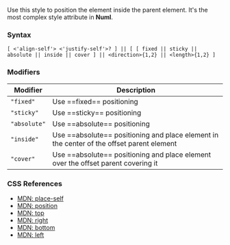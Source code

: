Use this style to position the element inside the parent element. It's the most complex style attribute in **Numl**.

### Syntax

```
[ <'align-self'> <'justify-self'>? ] || [ [ fixed || sticky || absolute || inside || cover ] || <direction>{1,2} || <length>{1,2} ]
```

### Modifiers

|Modifier|Description|
|----|----|
|`"fixed"`|Use ==fixed== positioning|
|`"sticky"`|Use ==sticky== positioning|
|`"absolute"`|Use ==absolute== positioning|
|`"inside"`|Use ==absolute== positioning and place element in the center of the offset parent element|
|`"cover"`|Use ==absolute== positioning and place element over the offset parent covering it|

### CSS References

* [MDN: place-self](!https://developer.mozilla.org/en-US/docs/Web/CSS/place-self)
* [MDN: position](!https://developer.mozilla.org/en-US/docs/Web/CSS/position)
* [MDN: top](!https://developer.mozilla.org/en-US/docs/Web/CSS/top)
* [MDN: right](!https://developer.mozilla.org/en-US/docs/Web/CSS/right)
* [MDN: bottom](!https://developer.mozilla.org/en-US/docs/Web/CSS/bottom)
* [MDN: left](!https://developer.mozilla.org/en-US/docs/Web/CSS/left)
